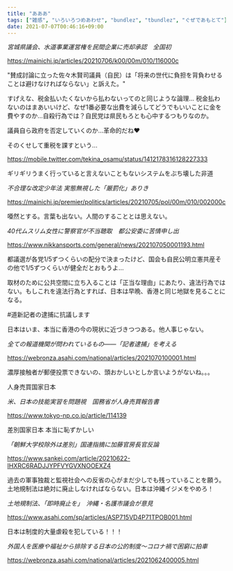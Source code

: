 ```yaml
---
title: "あああ"
tags: ["雑感", "いろいろつめあわせ", "bundlez", "tbundlez", "ぐぜであもとて"]
date: 2021-07-07T00:46:16+09:00
---
```


*宮城県議会、水道事業運営権を民間企業に売却承認　全国初*

https://mainichi.jp/articles/20210706/k00/00m/010/116000c

"賛成討論に立った佐々木賢司議員（自民）は「将来の世代に負担を背負わせることは避けなければならない」と訴えた。"

すげえな、税金払いたくないから払わないってのと同じような論理...
税金払わないのはまあいいけど、なぜ1番必要な出費を減らしてどうでもいいことに金を費やすのか...自殺行為では？自民党は県民もろとも心中するつもりなのか。

議員自ら政府を否定していくのか...革命的だね❤️

そのくせして重税を課すという...

https://mobile.twitter.com/tekina_osamu/status/1412178316128227333

ギリギリうまく行っていると言えないこともないシステムをぶち壊した非道

*不合理な改定少年法 実態無視した「厳罰化」ありき*

https://mainichi.jp/premier/politics/articles/20210705/pol/00m/010/002000c

唖然とする。言葉も出ない。人間のすることとは思えない。

*40代ムスリム女性に警察官が不当聴取　都公安委に苦情申し出*

https://www.nikkansports.com/general/news/202107050001193.html

都議選が各党1/5ずつくらいの配分で決まったけど、国会も自民公明立憲共産その他で1/5ずつくらいが健全だとおもうよ...

取材のために公共空間に立ち入ることは「正当な理由」にあたり、違法行為ではない。もしこれを違法行為とすれば、日本は早晩、香港と同じ地獄を見ることになる。

#道新記者の逮捕に抗議します

日本はいま、本当に香港の今の現状に近づきつつある。他人事じゃない。

*全ての報道機関が問われているもの――「記者逮捕」を考える*

https://webronza.asahi.com/national/articles/2021070100001.html

濃厚接触者が郵便投票できないの、頭おかしいとしか言いようがないね。。。

人身売買国家日本

*米、日本の技能実習を問題視　国務省が人身売買報告書*

https://www.tokyo-np.co.jp/article/114139

差別国家日本
本当に恥ずかしい

*「朝鮮大学校除外は差別」国連指摘に加藤官房長官反論*

https://www.sankei.com/article/20210622-IHXRC6RADJJYPFVYGVXNOOEXZ4

過去の軍事独裁と監視社会への反省の心がまだ少しでも残っていることを願う。土地規制法は絶対に廃止しなければならない。日本は沖縄イジメをやめろ！

*土地規制法、「即時廃止を」　沖縄・名護市議会が意見*

https://www.asahi.com/sp/articles/ASP715VD4P71TPOB001.html

日本は制度的大量虐殺を犯している！！！

*外国人を医療や福祉から排除する日本の公的制度～コロナ禍で困窮に拍車*

https://webronza.asahi.com/national/articles/2021062400005.html
